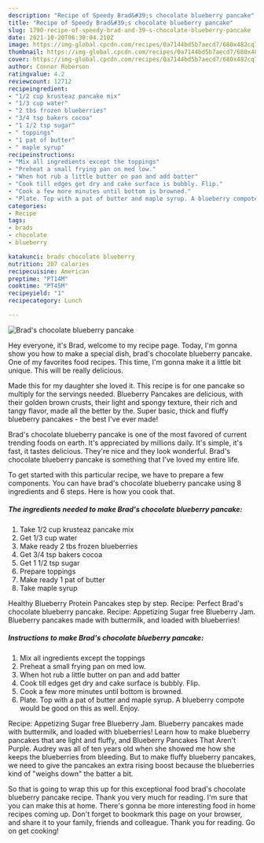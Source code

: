 ```yaml
---
description: "Recipe of Speedy Brad&#39;s chocolate blueberry pancake"
title: "Recipe of Speedy Brad&#39;s chocolate blueberry pancake"
slug: 1790-recipe-of-speedy-brad-and-39-s-chocolate-blueberry-pancake
date: 2021-10-20T06:30:04.210Z
image: https://img-global.cpcdn.com/recipes/0a7144bd5b7aecd7/680x482cq70/brads-chocolate-blueberry-pancake-recipe-main-photo.jpg
thumbnail: https://img-global.cpcdn.com/recipes/0a7144bd5b7aecd7/680x482cq70/brads-chocolate-blueberry-pancake-recipe-main-photo.jpg
cover: https://img-global.cpcdn.com/recipes/0a7144bd5b7aecd7/680x482cq70/brads-chocolate-blueberry-pancake-recipe-main-photo.jpg
author: Connor Roberson
ratingvalue: 4.2
reviewcount: 12712
recipeingredient:
- "1/2 cup krusteaz pancake mix"
- "1/3 cup water"
- "2 tbs frozen blueberries"
- "3/4 tsp bakers cocoa"
- "1 1/2 tsp sugar"
- " toppings"
- "1 pat of butter"
- " maple syrup"
recipeinstructions:
- "Mix all ingredients except the toppings"
- "Preheat a small frying pan on med low."
- "When hot rub a little butter on pan and add batter"
- "Cook till edges get dry and cake surface is bubbly. Flip."
- "Cook a few more minutes until bottom is browned."
- "Plate. Top with a pat of butter and maple syrup. A blueberry compote would be good on this as well. Enjoy."
categories:
- Recipe
tags:
- brads
- chocolate
- blueberry

katakunci: brads chocolate blueberry 
nutrition: 207 calories
recipecuisine: American
preptime: "PT14M"
cooktime: "PT45M"
recipeyield: "1"
recipecategory: Lunch

---
```



![Brad's chocolate blueberry pancake](https://img-global.cpcdn.com/recipes/0a7144bd5b7aecd7/680x482cq70/brads-chocolate-blueberry-pancake-recipe-main-photo.jpg)

Hey everyone, it's Brad, welcome to my recipe page. Today, I'm gonna show you how to make a special dish, brad's chocolate blueberry pancake. One of my favorites food recipes. This time, I'm gonna make it a little bit unique. This will be really delicious.

Made this for my daughter she loved it. This recipe is for one pancake so multiply for the servings needed. Blueberry Pancakes are delicious, with their golden brown crusts, their light and spongy texture, their rich and tangy flavor, made all the better by the. Super basic, thick and fluffy blueberry pancakes - the best I've ever made!

Brad's chocolate blueberry pancake is one of the most favored of current trending foods on earth. It's appreciated by millions daily. It's simple, it's fast, it tastes delicious. They're nice and they look wonderful. Brad's chocolate blueberry pancake is something that I've loved my entire life.


To get started with this particular recipe, we have to prepare a few components. You can have brad's chocolate blueberry pancake using 8 ingredients and 6 steps. Here is how you cook that.

<!--inarticleads1-->

##### The ingredients needed to make Brad's chocolate blueberry pancake:

1. Take 1/2 cup krusteaz pancake mix
1. Get 1/3 cup water
1. Make ready 2 tbs frozen blueberries
1. Get 3/4 tsp bakers cocoa
1. Get 1 1/2 tsp sugar
1. Prepare  toppings
1. Make ready 1 pat of butter
1. Take  maple syrup


Healthy Blueberry Protein Pancakes step by step. Recipe: Perfect Brad's chocolate blueberry pancake. Recipe: Appetizing Sugar free Blueberry Jam. Blueberry pancakes made with buttermilk, and loaded with blueberries! 

<!--inarticleads2-->

##### Instructions to make Brad's chocolate blueberry pancake:

1. Mix all ingredients except the toppings
1. Preheat a small frying pan on med low.
1. When hot rub a little butter on pan and add batter
1. Cook till edges get dry and cake surface is bubbly. Flip.
1. Cook a few more minutes until bottom is browned.
1. Plate. Top with a pat of butter and maple syrup. A blueberry compote would be good on this as well. Enjoy.


Recipe: Appetizing Sugar free Blueberry Jam. Blueberry pancakes made with buttermilk, and loaded with blueberries! Learn how to make blueberry pancakes that are light and fluffy, and Blueberry Pancakes That Aren't Purple. Audrey was all of ten years old when she showed me how she keeps the blueberries from bleeding. But to make fluffy blueberry pancakes, we need to give the pancakes an extra rising boost because the blueberries kind of "weighs down" the batter a bit. 

So that is going to wrap this up for this exceptional food brad's chocolate blueberry pancake recipe. Thank you very much for reading. I'm sure that you can make this at home. There's gonna be more interesting food in home recipes coming up. Don't forget to bookmark this page on your browser, and share it to your family, friends and colleague. Thank you for reading. Go on get cooking!

